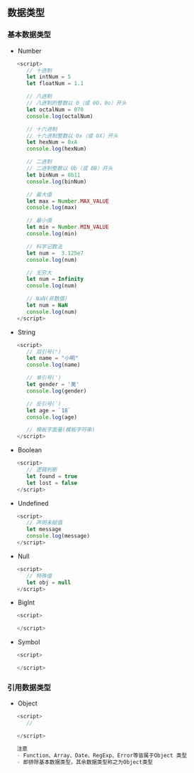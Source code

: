 ## 数据类型

### 基本数据类型
  
- Number

```JavaScript
   <script>
      // 十进制
      let intNum = 5
      let floatNum = 1.1

      // 八进制
      // 八进制的整数以 0（或 0O、0o）开头
      let octalNum = 070
      console.log(octalNum)

      // 十六进制
      // 十六进制整数以 0x（或 0X）开头
      let hexNum = 0xA
      console.log(hexNum)

      // 二进制
      // 二进制整数以 0b（或 0B）开头
      let binNum = 0b11
      console.log(binNum)

      // 最大值
      let max = Number.MAX_VALUE
      console.log(max)

      // 最小值
      let min = Number.MIN_VALUE
      console.log(min)

      // 科学记数法
      let num =  3.125e7
      console.log(num)

      // 无穷大
      let num = Infinity
      console.log(num)

      // NaN(非数值)
      let num = NaN
      console.log(num)
   </script>
```

- String

```JavaScript
   <script>
      // 双引号(")
      let name = "小明"
      console.log(name)

      // 单引号(')
      let gender = '男'
      console.log(gender)

      // 反引号(`)
      let age = `18`
      console.log(age)

      // 模板字面量(模板字符串)
   </script>
```

- Boolean

```JavaScript
   <script>
      // 逻辑判断
      let found = true
      let lost = false
   </script>
```

- Undefined

```JavaScript
   <script>
      // 声明未赋值
      let message
      console.log(message)
   </script>
```

- Null

```JavaScript
   <script>
      // 特殊值
      let obj = null
   </script>
```

- BigInt

```JavaScript
   <script>

   </script>
```

- Symbol

```JavaScript
   <script>

   </script>
```

### 引用数据类型

- Object

```JavaScript
   <script>
      // 

   </script>

   注意
   - Function、Array、Date、RegExp、Error等皆属于Object 类型
   - 即排除基本数据类型，其余数据类型称之为Object类型
```
